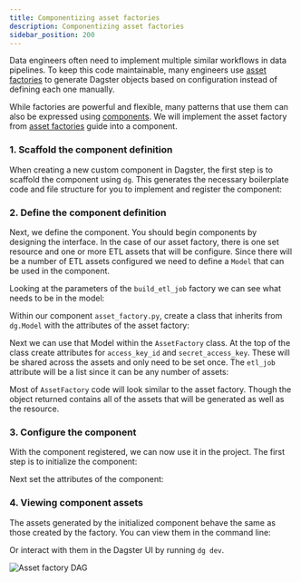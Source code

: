 ```yaml
---
title: Componentizing asset factories
description: Componentizing asset factories
sidebar_position: 200
---
```


Data engineers often need to implement multiple similar workflows in data pipelines. To keep this code maintainable, many engineers use [asset factories](/guides/build/assets/creating-asset-factories) to generate Dagster objects based on configuration instead of defining each one manually.

While factories are powerful and flexible, many patterns that use them can also be expressed using [components](/guides/build/components/). We will implement the asset factory from [asset factories](/guides/build/assets/creating-asset-factories) guide into a component. 

### 1. Scaffold the component definition

When creating a new custom component in Dagster, the first step is to scaffold the component using `dg`. This generates the necessary boilerplate code and file structure for you to implement and register the component:

<CliInvocationExample contents="dg scaffold component AssetFactory" />

### 2. Define the component definition

Next, we define the component. You should begin components by designing the interface. In the case of our asset factory, there is one set resource and one or more ETL assets that will be configure. Since there will be a number of ETL assets configured we need to define a `Model` that can be used in the component.

Looking at the parameters of the `build_etl_job` factory we can see what needs to be in the model:

<CodeExample
  path="docs_snippets/docs_snippets/guides/components/asset_factory/asset_factory.py"
  language="python"
  startAfter="start_build_etl_job"
  endBefore="end_build_etl_job"
/>

Within our component `asset_factory.py`, create a class that inherits from `dg.Model` with the attributes of the asset factory:

<CodeExample
  path="docs_snippets/docs_snippets/guides/components/asset_factory/asset_factory_component.py"
  language="python"
  title="src/<project_name>/components/asset_factory.py"
  startAfter="start_etl_job_model"
  endBefore="end_etl_job_model"
/>

Next we can use that Model within the `AssetFactory` class. At the top of the class create attributes for `access_key_id` and  `secret_access_key`. These will be shared across the assets and only need to be set once. The `etl_job` attribute will be a list since it can be any number of assets:

<CodeExample
  path="docs_snippets/docs_snippets/guides/components/asset_factory/asset_factory_component.py"
  language="python"
  title="src/<project_name>/components/asset_factory.py"
  startAfter="start_asset_factory_component"
  endBefore="end_asset_factory_component"
/>

Most of `AssetFactory` code will look similar to the asset factory. Though the <PyObject section="definitions" module="dagster" object="Definitions" />  object returned contains all of the assets that will be generated as well as the resource.

### 3. Configure the component

With the component registered, we can now use it in the project. The first step is to initialize the component:

<CliInvocationExample contents="dg scaffold defs 'my_project.components.asset_factory.AssetFactory' asset_factory" />

Next set the attributes of the component:

<CodeExample
  path="docs_snippets/docs_snippets/guides/components/asset_factory/defs.yaml"
  language="yaml"
  title="src/<project_name>/defs/asset_factory/defs.yaml"
/>

### 4. Viewing component assets

The assets generated by the initialized component behave the same as those created by the factory. You can view them in the command line:

<CliInvocationExample contents="dg list defs" />

Or interact with them in the Dagster UI by running `dg dev`.

![Asset factory DAG](/images/guides/labs/components/asset-factory.png)